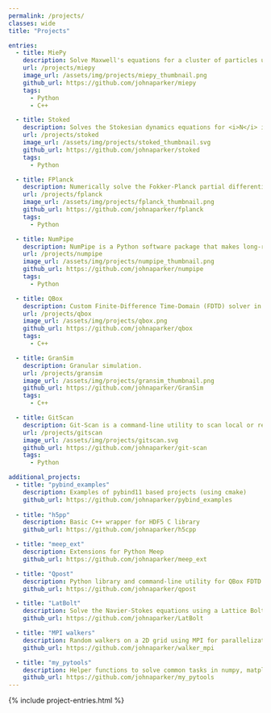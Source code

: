 ```yaml
---
permalink: /projects/
classes: wide
title: "Projects"

entries:
  - title: MiePy
    description: Solve Maxwell's equations for a cluster of particles using the generalized multiparticle Mie theory (GMMT).
    url: /projects/miepy
    image_url: /assets/img/projects/miepy_thumbnail.png
    github_url: https://github.com/johnaparker/miepy
    tags:
      - Python
      - C++

  - title: Stoked
    description: Solves the Stokesian dynamics equations for <i>N</i> interacting particles, a generalization of Brownian dynamics that includes hydrodynamic coupling interactions.
    url: /projects/stoked
    image_url: /assets/img/projects/stoked_thumbnail.svg
    github_url: https://github.com/johnaparker/stoked
    tags:
      - Python

  - title: FPlanck
    description: Numerically solve the Fokker-Planck partial differential equation in <i>N</i> dimensions using a matrix numerical method.
    url: /projects/fplanck
    image_url: /assets/img/projects/fplanck_thumbnail.png
    github_url: https://github.com/johnaparker/fplanck
    tags:
      - Python

  - title: NumPipe
    description: NumPipe is a Python software package that makes long-running tasks easier and faster by executing code in embarrassingly parallel and caching the output to HDF5 files.
    url: /projects/numpipe
    image_url: /assets/img/projects/numpipe_thumbnail.png
    github_url: https://github.com/johnaparker/numpipe
    tags:
      - Python

  - title: QBox
    description: Custom Finite-Difference Time-Domain (FDTD) solver in two-dimensions.
    url: /projects/qbox
    image_url: /assets/img/projects/qbox.png
    github_url: https://github.com/johnaparker/qbox
    tags:
      - C++

  - title: GranSim
    description: Granular simulation.
    url: /projects/gransim
    image_url: /assets/img/projects/gransim_thumbnail.png
    github_url: https://github.com/johnaparker/GranSim
    tags:
      - C++

  - title: GitScan
    description: Git-Scan is a command-line utility to scan local or remote git repositories for history that is divergent from the remote branch.
    url: /projects/gitscan
    image_url: /assets/img/projects/gitscan.svg
    github_url: https://github.com/johnaparker/git-scan
    tags:
      - Python

additional_projects:
  - title: "pybind_examples"
    description: Examples of pybind11 based projects (using cmake)
    github_url: https://github.com/johnaparker/pybind_examples
    
  - title: "h5pp"
    description: Basic C++ wrapper for HDF5 C library
    github_url: https://github.com/johnaparker/h5cpp

  - title: "meep_ext"
    description: Extensions for Python Meep
    github_url: https://github.com/johnaparker/meep_ext

  - title: "Qpost"
    description: Python library and command-line utility for QBox FDTD software
    github_url: https://github.com/johnaparker/qpost

  - title: "LatBolt"
    description: Solve the Navier-Stokes equations using a Lattice Boltzmann method
    github_url: https://github.com/johnaparker/LatBolt

  - title: "MPI walkers"
    description: Random walkers on a 2D grid using MPI for parallelization
    github_url: https://github.com/johnaparker/walker_mpi

  - title: "my_pytools"
    description: Helper functions to solve common tasks in numpy, matplotlib, h5py, and vpython
    github_url: https://github.com/johnaparker/my_pytools
---
```


{% include project-entries.html %}
